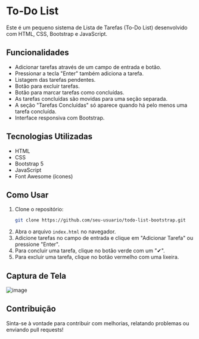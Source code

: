 # To-Do List

Este é um pequeno sistema de Lista de Tarefas (To-Do List) desenvolvido com HTML, CSS, Bootstrap e JavaScript.

## Funcionalidades
- Adicionar tarefas através de um campo de entrada e botão.
- Pressionar a tecla "Enter" também adiciona a tarefa.
- Listagem das tarefas pendentes.
- Botão para excluir tarefas.
- Botão para marcar tarefas como concluídas.
- As tarefas concluídas são movidas para uma seção separada.
- A seção "Tarefas Concluídas" só aparece quando há pelo menos uma tarefa concluída.
- Interface responsiva com Bootstrap.

## Tecnologias Utilizadas
- HTML
- CSS
- Bootstrap 5
- JavaScript
- Font Awesome (ícones)

## Como Usar
1. Clone o repositório:
    ```sh
    git clone https://github.com/seu-usuario/todo-list-bootstrap.git
    ```
2. Abra o arquivo `index.html` no navegador.
3. Adicione tarefas no campo de entrada e clique em "Adicionar Tarefa" ou pressione "Enter".
4. Para concluir uma tarefa, clique no botão verde com um "✔".
5. Para excluir uma tarefa, clique no botão vermelho com uma lixeira.

## Captura de Tela
![image](https://github.com/user-attachments/assets/9a933b36-98e5-463c-9219-81f468e9a337)


## Contribuição
Sinta-se à vontade para contribuir com melhorias, relatando problemas ou enviando pull requests!

